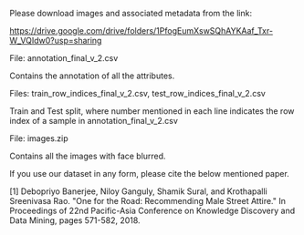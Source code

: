 Please download images and associated metadata from the link:

https://drive.google.com/drive/folders/1PfogEumXswSQhAYKAaf_Txr-W_VQIdw0?usp=sharing

File: annotation_final_v_2.csv

Contains the annotation of all the attributes.

Files: train_row_indices_final_v_2.csv, test_row_indices_final_v_2.csv

Train and Test split, where number mentioned in each line indicates the row index of a sample in annotation_final_v_2.csv

File: images.zip

Contains all the images with face blurred.

If you use our dataset in any form, please cite the below mentioned paper.

[1] Debopriyo Banerjee, Niloy Ganguly, Shamik Sural, and Krothapalli Sreenivasa Rao. "One for the Road: Recommending
Male Street Attire." In Proceedings of 22nd Pacific-Asia Conference on Knowledge Discovery and Data Mining, pages
571-582, 2018.
